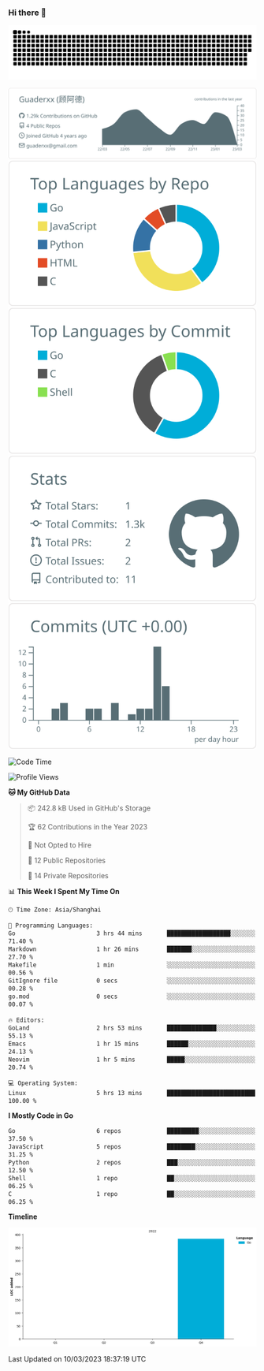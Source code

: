 ### Hi there 👋

<picture>
  <source media="(prefers-color-scheme: dark)" srcset="https://raw.githubusercontent.com/Guaderxx/Guaderxx/output/github-snake-dark.svg">
  <source media="(prefers-color-scheme: light)" srcset="https://raw.githubusercontent.com/Guaderxx/Guaderxx/output/github-snake.svg">
  <img alt="github-snake" src="https://raw.githubusercontent.com/Guaderxx/Guaderxx/output/github-snake.svg">
</picture>

<div align="center">


![](https://raw.githubusercontent.com/Guaderxx/Guaderxx/main/profile-summary-card-output/default/0-profile-details.svg)
![](https://raw.githubusercontent.com/Guaderxx/Guaderxx/main/profile-summary-card-output/default/1-repos-per-language.svg)
![](https://raw.githubusercontent.com/Guaderxx/Guaderxx/main/profile-summary-card-output/default/2-most-commit-language.svg)
![](https://raw.githubusercontent.com/Guaderxx/Guaderxx/main/profile-summary-card-output/default/3-stats.svg)
![](https://raw.githubusercontent.com/Guaderxx/Guaderxx/main/profile-summary-card-output/default/4-productive-time.svg)


</div>

<!--START_SECTION:waka-->
![Code Time](http://img.shields.io/badge/Code%20Time-73%20hrs%2019%20mins-blue)

![Profile Views](http://img.shields.io/badge/Profile%20Views-24-blue)

**🐱 My GitHub Data** 

> 📦 242.8 kB Used in GitHub's Storage 
 > 
> 🏆 62 Contributions in the Year 2023
 > 
> 🚫 Not Opted to Hire
 > 
> 📜 12 Public Repositories 
 > 
> 🔑 14 Private Repositories 
 > 
📊 **This Week I Spent My Time On** 

```text
🕑︎ Time Zone: Asia/Shanghai

💬 Programming Languages: 
Go                       3 hrs 44 mins       ██████████████████░░░░░░░   71.40 % 
Markdown                 1 hr 26 mins        ███████░░░░░░░░░░░░░░░░░░   27.70 % 
Makefile                 1 min               ░░░░░░░░░░░░░░░░░░░░░░░░░   00.56 % 
GitIgnore file           0 secs              ░░░░░░░░░░░░░░░░░░░░░░░░░   00.28 % 
go.mod                   0 secs              ░░░░░░░░░░░░░░░░░░░░░░░░░   00.07 % 

🔥 Editors: 
GoLand                   2 hrs 53 mins       ██████████████░░░░░░░░░░░   55.13 % 
Emacs                    1 hr 15 mins        ██████░░░░░░░░░░░░░░░░░░░   24.13 % 
Neovim                   1 hr 5 mins         █████░░░░░░░░░░░░░░░░░░░░   20.74 % 

💻 Operating System: 
Linux                    5 hrs 13 mins       █████████████████████████   100.00 % 
```

**I Mostly Code in Go** 

```text
Go                       6 repos             █████████░░░░░░░░░░░░░░░░   37.50 % 
JavaScript               5 repos             ████████░░░░░░░░░░░░░░░░░   31.25 % 
Python                   2 repos             ███░░░░░░░░░░░░░░░░░░░░░░   12.50 % 
Shell                    1 repo              ██░░░░░░░░░░░░░░░░░░░░░░░   06.25 % 
C                        1 repo              ██░░░░░░░░░░░░░░░░░░░░░░░   06.25 % 
```



**Timeline**

![Lines of Code chart](https://raw.githubusercontent.com/Guaderxx/Guaderxx/main/assets/bar_graph.png)


 Last Updated on 10/03/2023 18:37:19 UTC
<!--END_SECTION:waka-->
